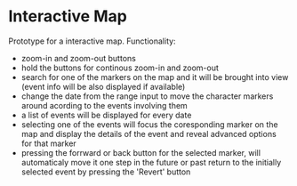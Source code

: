 # Interactive Map

Prototype for a interactive map. Functionality:

 - zoom-in and zoom-out buttons
 - hold the buttons for continous zoom-in and zoom-out
 - search for one of the markers on the map and it will be brought into view (event info will be also displayed if available)
 - change the date from the range input to move the character markers around acording to the events involving them
 - a list of events will be displayed for every date
 - selecting one of the events will focus the coresponding marker on the map and display the details of the event and reveal advanced options for that marker
 - pressing the forrward or back button for the selected marker, will automaticaly move it one step in the future or past
 return to the initially selected event by pressing the 'Revert' button